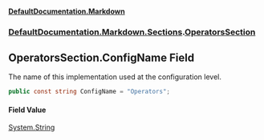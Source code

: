 #### [DefaultDocumentation\.Markdown](../../../../index.md 'index')
### [DefaultDocumentation\.Markdown\.Sections](../../../../index.md#DefaultDocumentation.Markdown.Sections 'DefaultDocumentation\.Markdown\.Sections').[OperatorsSection](index.md 'DefaultDocumentation\.Markdown\.Sections\.OperatorsSection')

## OperatorsSection\.ConfigName Field

The name of this implementation used at the configuration level\.

```csharp
public const string ConfigName = "Operators";
```

#### Field Value
[System\.String](https://docs.microsoft.com/en-us/dotnet/api/System.String 'System\.String')
